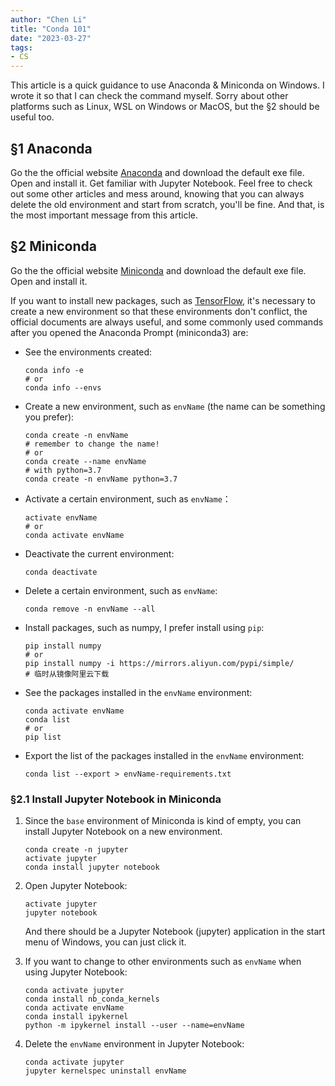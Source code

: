 ```yaml
---
author: "Chen Li"
title: "Conda 101"
date: "2023-03-27"
tags: 
- CS
---
```


This article is a quick guidance to use Anaconda & Miniconda on Windows. I wrote it so that I can check the command myself. Sorry about other platforms such as Linux, WSL on Windows or MacOS, but the §2 should be useful too.

## §1 Anaconda

Go the the official website [Anaconda](https://www.anaconda.com/) and download the default exe file. Open and install it. Get familiar with Jupyter Notebook. Feel free to check out some other articles and mess around, knowing that you can always delete the old environment and start from scratch, you'll be fine. And that, is the most important message from this article.

## §2 Miniconda

Go the the official website [Miniconda](https://docs.conda.io/en/latest/miniconda.html) and download the default exe file. Open and install it.

If you want to install new packages, such as [TensorFlow](https://docs.anaconda.com/anaconda/user-guide/tasks/tensorflow/), it's necessary to create a new environment so that these environments don't conflict, the official documents are always useful, and some commonly used commands after you opened the Anaconda Prompt (miniconda3) are:

- See the environments created:

    ```Shell
    conda info -e
    # or
    conda info --envs
    ```

- Create a new environment, such as `envName` (the name can be something you prefer):

    ```Shell
    conda create -n envName
    # remember to change the name!
    # or
    conda create --name envName
    # with python=3.7
    conda create -n envName python=3.7
    ```

- Activate a certain environment, such as `envName`：

	```Shell
    activate envName
    # or
    conda activate envName
    ```

- Deactivate the current environment:

	```Shell
    conda deactivate
    ```

- Delete a certain environment, such as `envName`:

	```Shell
    conda remove -n envName --all
    ```

- Install packages, such as numpy, I prefer install using `pip`:

	```Shell
    pip install numpy
    # or
    pip install numpy -i https://mirrors.aliyun.com/pypi/simple/
    # 临时从镜像阿里云下载
    ```

- See the packages installed in the `envName` environment:

	```Shell
    conda activate envName
    conda list
    # or
    pip list
    ```

- Export the list of the packages installed in the `envName` environment:

	```Shell
    conda list --export > envName-requirements.txt
    ```

### §2.1 Install Jupyter Notebook in Miniconda

1. Since the `base` environment of Miniconda is kind of empty, you can install Jupyter Notebook on a new environment.

	```Shell
    conda create -n jupyter
    activate jupyter
    conda install jupyter notebook
    ```

2. Open Jupyter Notebook:

	```Shell
    activate jupyter
    jupyter notebook
    ```

	And there should be a Jupyter Notebook (jupyter) application in the start menu of Windows, you can just click it.

3. If you want to change to other environments such as `envName` when using Jupyter Notebook:

	```Shell
    conda activate jupyter
    conda install nb_conda_kernels
    conda activate envName
    conda install ipykernel
    python -m ipykernel install --user --name=envName
    ```

4. Delete the `envName` environment in Jupyter Notebook:

	```Shell
    conda activate jupyter
    jupyter kernelspec uninstall envName
    ```